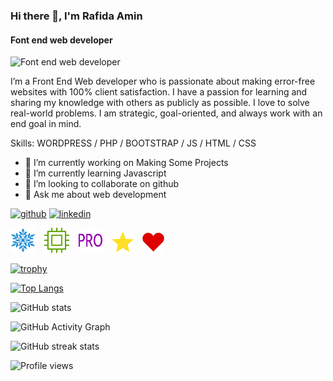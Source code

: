 ### Hi there 👋, I'm Rafida Amin
#### Font end web developer
![Font end web developer](https://arturssmirnovs.github.io/github-profile-readme-generator/images/banner.png)

I’m a Front End Web developer who is passionate about making error-free websites with 100% client satisfaction. I have a passion for learning and sharing my knowledge with others as publicly as possible. I love to solve real-world problems. I am strategic, goal-oriented, and always work with an end goal in mind.

Skills: WORDPRESS / PHP / BOOTSTRAP / JS / HTML / CSS

- 🔭 I’m currently working on Making Some Projects 
- 🌱 I’m currently learning Javascript 
- 👯 I’m looking to collaborate on github 
- 💬 Ask me about web development 


[<img src='https://cdn.jsdelivr.net/npm/simple-icons@3.0.1/icons/github.svg' alt='github' height='40'>](https://github.com/rafidaamin)  [<img src='https://cdn.jsdelivr.net/npm/simple-icons@3.0.1/icons/linkedin.svg' alt='linkedin' height='40'>](https://www.linkedin.com/in/rafida-amin/)  

<a href='https://archiveprogram.github.com/'><img src='https://raw.githubusercontent.com/acervenky/animated-github-badges/master/assets/acbadge.gif' width='40' height='40'></a> <a href='https://docs.github.com/en/developers'><img src='https://raw.githubusercontent.com/acervenky/animated-github-badges/master/assets/devbadge.gif' width='40' height='40'></a> <a href='https://github.com/pricing'><img src='https://raw.githubusercontent.com/acervenky/animated-github-badges/master/assets/pro.gif' width='40' height='40'></a> <a href='https://stars.github.com/'><img src='https://raw.githubusercontent.com/acervenky/animated-github-badges/master/assets/starbadge.gif' width='35' height='35'></a> <a href='https://docs.github.com/en/github/supporting-the-open-source-community-with-github-sponsors'><img src='https://raw.githubusercontent.com/acervenky/animated-github-badges/master/assets/sponsorbadge.gif' width='35' height='35'></a> 

[![trophy](https://github-profile-trophy.vercel.app/?username=rafidaamin)](https://github.com/ryo-ma/github-profile-trophy)

[![Top Langs](https://github-readme-stats.vercel.app/api/top-langs/?username=rafidaamin)](https://github.com/anuraghazra/github-readme-stats)

![GitHub stats](https://github-readme-stats.vercel.app/api?username=rafidaamin&show_icons=true&count_private=true)  

![GitHub Activity Graph](https://activity-graph.herokuapp.com/graph?username=rafidaamin)  

![GitHub streak stats](https://streak-stats.demolab.com/?user=rafidaamin)  

![Profile views](https://gpvc.arturio.dev/rafidaamin)  

